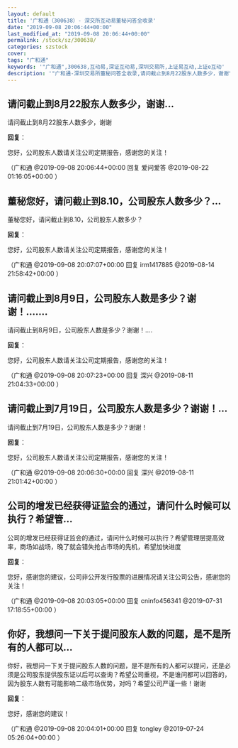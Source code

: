 ```yaml
---
layout: default
title: '广和通（300638）- 深交所互动易董秘问答全收录'
date: "2019-09-08 20:06:44+00:00"
last_modified_at: "2019-09-08 20:06:44+00:00"
permalink: /stock/sz/300638/
categories: szstock
cover: 
tags: "广和通"
keywords: '"广和通",300638,互动易,深证互动易,深圳交易所,上证易互动,上证e互动'
description: '"广和通-深圳交易所董秘问答全收录,请问截止到8月22股东人数多少，谢谢"'
---
```


## 请问截止到8月22股东人数多少，谢谢...

请问截止到8月22股东人数多少，谢谢

**回复**：

您好，公司股东人数请关注公司定期报告，感谢您的关注！ 

（广和通  @2019-09-08 20:06:44+00:00 回复 爱问爱答  @2019-08-22 01:16:05+00:00 ）

## 董秘您好，请问截止到8.10，公司股东人数多少？...

董秘您好，请问截止到8.10，公司股东人数多少？

**回复**：

您好，公司股东人数请关注公司定期报告，感谢您的关注！ 

（广和通  @2019-09-08 20:07:07+00:00 回复 irm1417885  @2019-08-14 21:58:42+00:00 ）

## 请问截止到8月9日，公司股东人数是多少？谢谢！.......

请问截止到8月9日，公司股东人数是多少？谢谢！....

**回复**：

您好，公司股东人数请关注公司定期报告，感谢您的关注！ 

（广和通  @2019-09-08 20:07:23+00:00 回复 深兴  @2019-08-11 21:04:33+00:00 ）

## 请问截止到7月19日，公司股东人数是多少？谢谢！...

请问截止到7月19日，公司股东人数是多少？谢谢！

**回复**：

您好，公司股东人数请关注公司定期报告，感谢您的关注！ 

（广和通  @2019-09-08 20:06:30+00:00 回复 深兴  @2019-08-11 21:01:42+00:00 ）

## 公司的增发已经获得证监会的通过，请问什么时候可以执行？希望管...

公司的增发已经获得证监会的通过，请问什么时候可以执行？希望管理层提高效率，商场如战场，晚了就会错失抢占市场的先机，希望加快进度

**回复**：

您好，感谢您的建议，公司非公开发行股票的进展情况请关注公司公告，感谢您的关注！ 

（广和通  @2019-09-08 20:03:05+00:00 回复 cninfo456341  @2019-07-31 17:18:55+00:00 ）

## 你好，我想问一下关于提问股东人数的问题，是不是所有的人都可以...

你好，我想问一下关于提问股东人数的问题，是不是所有的人都可以提问，还是必须是公司股东提供股东证以后可以查询？希望公司重视，不是谁问都可以回答的，因为股东人数有可能影响二级市场优势，对吗？希望公司严谨一些！谢谢

**回复**：

您好，感谢您的建议！ 

（广和通  @2019-09-08 20:04:01+00:00 回复 tongley  @2019-07-24 05:26:04+00:00 ）


